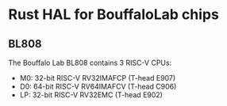 # Rust HAL for BouffaloLab chips

## BL808
The Bouffalo Lab BL808 contains 3 RISC-V CPUs:
- M0: 32-bit RISC-V RV32IMAFCP (T-head E907)
- D0: 64-bit RISC-V RV64IMAFCV (T-head C906)
- LP: 32-bit RISC-V RV32EMC (T-head E902)
